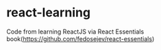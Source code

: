 # react-learning

Code from learning ReactJS via React Essentials book(https://github.com/fedosejev/react-essentials)
